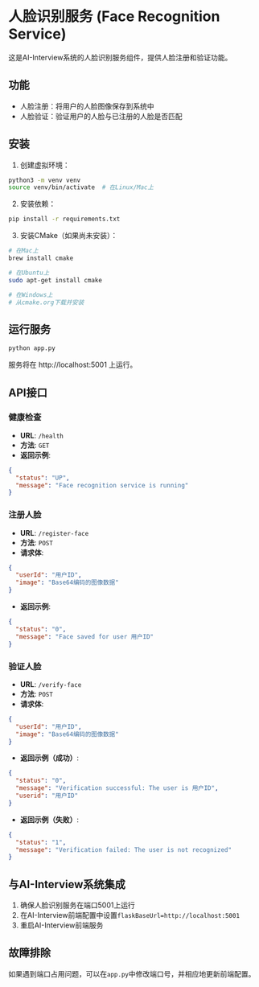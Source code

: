 # 人脸识别服务 (Face Recognition Service)

这是AI-Interview系统的人脸识别服务组件，提供人脸注册和验证功能。

## 功能

- 人脸注册：将用户的人脸图像保存到系统中
- 人脸验证：验证用户的人脸与已注册的人脸是否匹配

## 安装

1. 创建虚拟环境：
```bash
python3 -m venv venv
source venv/bin/activate  # 在Linux/Mac上
```

2. 安装依赖：
```bash
pip install -r requirements.txt
```

3. 安装CMake（如果尚未安装）：
```bash
# 在Mac上
brew install cmake

# 在Ubuntu上
sudo apt-get install cmake

# 在Windows上
# 从cmake.org下载并安装
```

## 运行服务

```bash
python app.py
```

服务将在 http://localhost:5001 上运行。

## API接口

### 健康检查

- **URL**: `/health`
- **方法**: `GET`
- **返回示例**:
```json
{
  "status": "UP",
  "message": "Face recognition service is running"
}
```

### 注册人脸

- **URL**: `/register-face`
- **方法**: `POST`
- **请求体**:
```json
{
  "userId": "用户ID",
  "image": "Base64编码的图像数据"
}
```
- **返回示例**:
```json
{
  "status": "0",
  "message": "Face saved for user 用户ID"
}
```

### 验证人脸

- **URL**: `/verify-face`
- **方法**: `POST`
- **请求体**:
```json
{
  "userId": "用户ID",
  "image": "Base64编码的图像数据"
}
```
- **返回示例（成功）**:
```json
{
  "status": "0",
  "message": "Verification successful: The user is 用户ID",
  "userid": "用户ID"
}
```
- **返回示例（失败）**:
```json
{
  "status": "1",
  "message": "Verification failed: The user is not recognized"
}
```

## 与AI-Interview系统集成

1. 确保人脸识别服务在端口5001上运行
2. 在AI-Interview前端配置中设置`flaskBaseUrl=http://localhost:5001`
3. 重启AI-Interview前端服务

## 故障排除

如果遇到端口占用问题，可以在`app.py`中修改端口号，并相应地更新前端配置。 